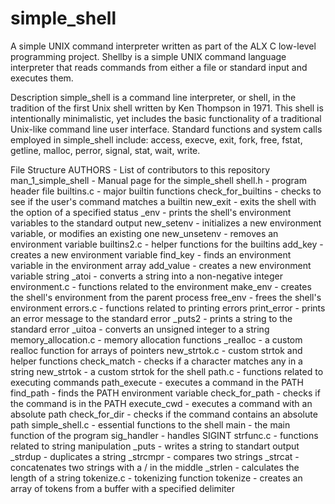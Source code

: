 # simple_shell
A simple UNIX command interpreter written as part of the ALX C low-level programming project.
Shellby is a simple UNIX command language interpreter that reads commands from either a file or standard input and executes them.

Description
simple_shell is a command line interpreter, or shell, in the tradition of the first Unix shell written by Ken Thompson in 1971. This shell is intentionally minimalistic, yet includes the basic functionality of a traditional Unix-like command line user interface. Standard functions and system calls employed in simple_shell include: access, execve, exit, fork, free, fstat, getline, malloc, perror, signal, stat, wait, write.

File Structure
AUTHORS - List of contributors to this repository
man_1_simple_shell - Manual page for the simple_shell
shell.h - program header file
builtins.c - major builtin functions
check_for_builtins - checks to see if the user's command matches a builtin
new_exit - exits the shell with the option of a specified status
_env - prints the shell's environment variables to the standard output
new_setenv - initializes a new environment variable, or modifies an existing one
new_unsetenv - removes an environment variable
builtins2.c - helper functions for the builtins
add_key - creates a new environment variable
find_key - finds an environment variable in the environment array
add_value - creates a new environment variable string
_atoi - converts a string into a non-negative integer
environment.c - functions related to the environment
make_env - creates the shell's environment from the parent process
free_env - frees the shell's environment
errors.c - functions related to printing errors
print_error - prints an error message to the standard error
_puts2 - prints a string to the standard error
_uitoa - converts an unsigned integer to a string
memory_allocation.c - memory allocation functions
_realloc - a custom realloc function for arrays of pointers
new_strtok.c - custom strtok and helper functions
check_match - checks if a character matches any in a string
new_strtok - a custom strtok for the shell
path.c - functions related to executing commands
path_execute - executes a command in the PATH
find_path - finds the PATH environment variable
check_for_path - checks if the command is in the PATH
execute_cwd - executes a command with an absolute path
check_for_dir - checks if the command contains an absolute path
simple_shell.c - essential functions to the shell
main - the main function of the program
sig_handler - handles SIGINT
strfunc.c - functions related to string manipulation
_puts - writes a string to standart output
_strdup - duplicates a string
_strcmpr - compares two strings
_strcat - concatenates two strings with a / in the middle
_strlen - calculates the length of a string
tokenize.c - tokenizing function
tokenize - creates an array of tokens from a buffer with a specified delimiter
